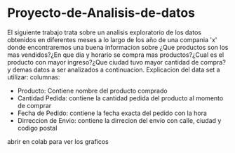 # Proyecto-de-Analisis-de-datos
El siguiente trabajo trata sobre un analisis exploratorio de los datos obtenidos en diferentes meses a lo largo de los año de una compania 'x' donde encontraremos una buena informacion sobre ¿Que productos son los mas vendidos?¿En que dia y horario se compra mas productos?¿Cual es el producto con mayor ingreso?¿Que ciudad tuvo mayor cantidad de compra? y demas datos a ser analizados a continuacion.
Explicacion del data set a utilizar:
columnas:
  

*   Producto: Contiene nombre del producto comprado
*   Cantidad Pedida: contiene la cantidad pedida del producto al momento de comprar
*   Fecha de Pedido: contiene la fecha exacta del pedido con la hora 
*   Dirreccion de Envio: contiene la dirrecion del envio con calle, ciudad y codigo postal

abrir en colab para ver los graficos
